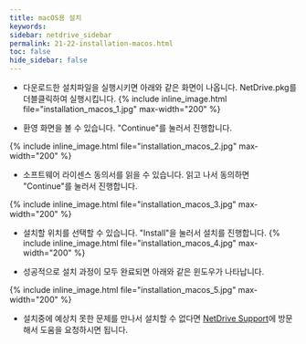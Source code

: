 ```yaml
---
title: macOS용 설치
keywords:
sidebar: netdrive_sidebar
permalink: 21-22-installation-macos.html
toc: false
hide_sidebar: false
---
```


- 다운로드한 설치파일을 실행시키면 아래와 같은 화면이 나옵니다. NetDrive.pkg를 더블클릭하여 실행시킵니다. 
{% include inline_image.html file="installation_macos_1.jpg" max-width="200" %}

- 환영 화면을 볼 수 있습니다. "Continue"를 눌러서 진행합니다.
    
{% include inline_image.html file="installation_macos_2.jpg" max-width="200" %}

- 소프트웨어 라이센스 동의서를 읽을 수 있습니다. 읽고 나서 동의하면 "Continue"를 눌러서 진행합니다. 

{% include inline_image.html file="installation_macos_3.jpg" max-width="200" %}

- 설치할 위치를 선택할 수 있습니다. "Install"을 눌러서 설치를 진행합니다.
{% include inline_image.html file="installation_macos_4.jpg" max-width="200" %}


- 성공적으로 설치 과정이 모두 완료되면 아래와 같은 윈도우가 나타납니다. 

{% include inline_image.html file="installation_macos_5.jpg" max-width="200" %}

* 설치중에 예상치 못한 문제를 만나서 설치할 수 없다면 [NetDrive Support](https://support.bdrive.com/)에 방문해서 도움을 요청하시면 됩니다.